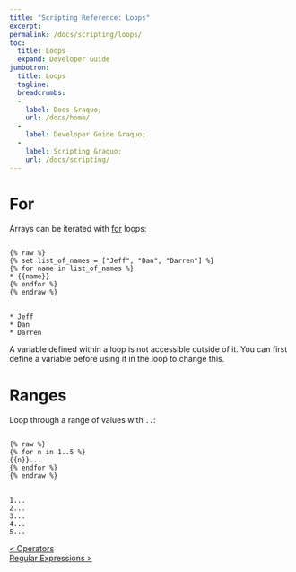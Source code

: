 ```yaml
---
title: "Scripting Reference: Loops"
excerpt: 
permalink: /docs/scripting/loops/
toc:
  title: Loops
  expand: Developer Guide
jumbotron:
  title: Loops
  tagline: 
  breadcrumbs:
  -
    label: Docs &raquo;
    url: /docs/home/
  -
    label: Developer Guide &raquo;
  -
    label: Scripting &raquo;
    url: /docs/scripting/
---
```


# For

Arrays can be iterated with [for](/docs/scripting/commands/#for) loops:

<pre>
<code class="language-twig">
{% raw %}
{% set list_of_names = ["Jeff", "Dan", "Darren"] %}
{% for name in list_of_names %}
* {{name}}
{% endfor %}
{% endraw %}
</code>
</pre>

```
* Jeff
* Dan
* Darren
```

<div class="cerb-box note">
<p>A variable defined within a loop is not accessible outside of it. You can first define a variable before using it in the loop to change this.</p>
</div>

# Ranges

Loop through a range of values with `..`:

<pre>
<code class="language-twig">
{% raw %}
{% for n in 1..5 %}
{{n}}...
{% endfor %}
{% endraw %}
</code>
</pre>

```
1...
2...
3...
4...
5...
```

<div class="section-nav">
	<div class="left">
		<a href="/docs/scripting/operators/" class="prev">&lt; Operators</a>
	</div>
	<div class="right align-right">
		<a href="/docs/scripting/regex/" class="prev">Regular Expressions &gt;</a>
	</div>
</div>
<div class="clear"></div>